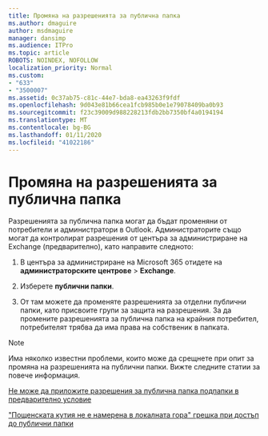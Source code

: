 ```yaml
---
title: Промяна на разрешенията за публична папка
ms.author: dmaguire
author: msdmaguire
manager: dansimp
ms.audience: ITPro
ms.topic: article
ROBOTS: NOINDEX, NOFOLLOW
localization_priority: Normal
ms.custom:
- "633"
- "3500007"
ms.assetid: 0c37ab75-c81c-44e7-bda8-ea43263f9fdf
ms.openlocfilehash: 9d043e81b66cea1fcb985b0e1e79078409ba0b93
ms.sourcegitcommit: f23c39009d988228213fdb2bb7350bf4a0194194
ms.translationtype: MT
ms.contentlocale: bg-BG
ms.lasthandoff: 01/11/2020
ms.locfileid: "41022186"
---
```

# <a name="changing-public-folder-permissions"></a>Промяна на разрешенията за публична папка

Разрешенията за публична папка могат да бъдат променяни от потребители и администратори в Outlook. Администраторите също могат да контролират разрешения от центъра за администриране на Exchange (предварително), като направите следното:
  
1. В центъра за администриране на Microsoft 365 отидете на **администраторските центрове** \> **Exchange**.

2. Изберете **публични папки**.

3. От там можете да променяте разрешенията за отделни публични папки, като присвоите групи за защита на разрешения. За да промените разрешенията за публична папка на крайния потребител, потребителят трябва да има права на собственик в папката.

> [!NOTE]
> Има няколко известни проблеми, които може да срещнете при опит за промяна на разрешенията на публични папки. Вижте следните статии за повече информация.
>
> [Не може да приложите разрешения за публична папка подпапки в предварително условие](https://docs.microsoft.com/exchange/troubleshoot/public-folders/can%E2%80%99t-apply-permissions-public-folder-subfolders)
>
> ["Пощенската кутия не е намерена в локалната гора" грешка при достъп до публични папки](https://docs.microsoft.com/exchange/troubleshoot/public-folders/mailbox-not-found-local-forest-public-folder)
